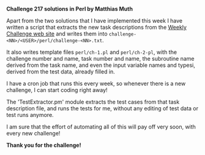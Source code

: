 **Challenge 217 solutions in Perl by Matthias Muth**

Apart from the two solutions that I have implemented this week
I have written a script that extracts the new task descriptions
from the
[Weekly Challenge web site](https://theweeklychallenge.org/blog/perl-weekly-challenge-217/)
and writes them into `challenge-<NN>/<USER>/perl/challenge-<NN>.txt`.

It also writes template files `perl/ch-1.pl` and `perl/ch-2-pl`, with
the challenge number and name, task number and name,
the subroutine name derived from the task name,
and even the input variable names and typesi, derived from the test data, already filled in.

I have a cron job that runs this every week, so whenever there is a new
challenge, I can start coding right away!

The 'TestExtractor.pm' module extracts the test cases from that
task description file, and runs the tests for me,
without any editing of test data or test runs anymore.

I am sure that the effort of automating all of this will pay off very soon,
with every new challenge!

**Thank you for the challenge!**
